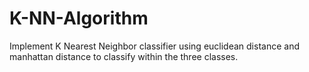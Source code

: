 # K-NN-Algorithm

Implement K Nearest Neighbor classifier using euclidean distance and manhattan distance to classify within the three classes.
